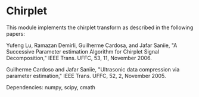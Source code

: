 # Chirplet

This module implements the chirplet transform as described in the following papers: 

Yufeng Lu, Ramazan Demirli, Guilherme Cardosa, and Jafar Saniie, "A Successive Parameter estimation Algorithm for Chirplet Signal Decomposition," IEEE Trans. UFFC, 53, 11, November 2006.

Guilherme Cardoso and Jafar Saniie, "Ultrasonic data compression via parameter estimation," IEEE Trans. UFFC, 52, 2, November 2005.

Dependencies: numpy, scipy, cmath